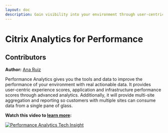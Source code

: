 ```yaml
---
layout: doc
description: Gain visibility into your environment through user-centric experience scores, application & infrastructure performance scores with Performance Analytics.
---
```

# Citrix Analytics for Performance

## Contributors

**Author:** [Ana Ruiz](https://twitter.com/mobileruiz)

Performance Analytics gives you the tools and data to improve the performance of your environment with real actionable data. It provides user-centric experience scores, application and infrastructure performance scores through advanced analytics. Additionally, it will provide multi-site aggregation and reporting so customers with multiple sites can consume data from a single pane of glass.

**Watch this video to [learn more](https://www.youtube.com/watch?v=nVdtKYY4oBc):**

[![Performance Analytics Tech Insight](/en-us/tech-zone/learn/media/shared_video-placeholder.png)](https://www.youtube.com/watch?v=nVdtKYY4oBc)
